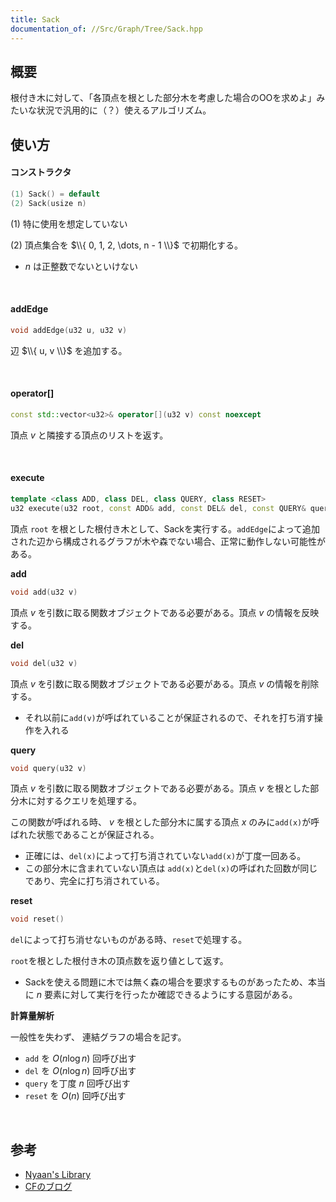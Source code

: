 ```yaml
---
title: Sack
documentation_of: //Src/Graph/Tree/Sack.hpp
---
```


## 概要

根付き木に対して、「各頂点を根とした部分木を考慮した場合のOOを求めよ」みたいな状況で汎用的に（？）使えるアルゴリズム。

## 使い方

#### コンストラクタ

```cpp
(1) Sack() = default
(2) Sack(usize n)
```
(1) 特に使用を想定していない

(2) 頂点集合を $\\{ 0, 1, 2, \dots, n - 1 \\}$ で初期化する。

- $n$ は正整数でないといけない

<br />

#### addEdge

```cpp
void addEdge(u32 u, u32 v)
```

辺 $\\{ u, v \\}$ を追加する。

<br />

#### operator[]

```cpp
const std::vector<u32>& operator[](u32 v) const noexcept
```

頂点 $v$ と隣接する頂点のリストを返す。

<br />

#### execute

```cpp
template <class ADD, class DEL, class QUERY, class RESET>
u32 execute(u32 root, const ADD& add, const DEL& del, const QUERY& query, const RESET& reset)
```

頂点 `root` を根とした根付き木として、Sackを実行する。`addEdge`によって追加された辺から構成されるグラフが木や森でない場合、正常に動作しない可能性がある。

**add**

```cpp
void add(u32 v)
```

頂点 $v$ を引数に取る関数オブジェクトである必要がある。頂点 $v$ の情報を反映する。

**del**

```cpp
void del(u32 v)
```

頂点 $v$ を引数に取る関数オブジェクトである必要がある。頂点 $v$ の情報を削除する。
- それ以前に`add(v)`が呼ばれていることが保証されるので、それを打ち消す操作を入れる

**query**

```cpp
void query(u32 v)
```

頂点 $v$ を引数に取る関数オブジェクトである必要がある。頂点 $v$ を根とした部分木に対するクエリを処理する。

この関数が呼ばれる時、 $v$ を根とした部分木に属する頂点 $x$ のみに`add(x)`が呼ばれた状態であることが保証される。

- 正確には、`del(x)`によって打ち消されていない`add(x)`が丁度一回ある。
- この部分木に含まれていない頂点は `add(x)`と`del(x)`の呼ばれた回数が同じであり、完全に打ち消されている。

**reset**

```cpp
void reset()
```

`del`によって打ち消せないものがある時、`reset`で処理する。

`root`を根とした根付き木の頂点数を返り値として返す。

- Sackを使える問題に木では無く森の場合を要求するものがあったため、本当に $n$ 要素に対して実行を行ったか確認できるようにする意図がある。

**計算量解析**

一般性を失わず、 連結グラフの場合を記す。

- `add` を $O(n\log n)$ 回呼び出す
- `del` を $O(n\log n)$ 回呼び出す
- `query` を丁度 $n$ 回呼び出す
- `reset` を $O(n)$ 回呼び出す

<br />

## 参考

- [Nyaan's Library](https://nyaannyaan.github.io/library/tree/dsu-on-tree.hpp.html)
- [CFのブログ](https://codeforces.com/blog/entry/44351)
